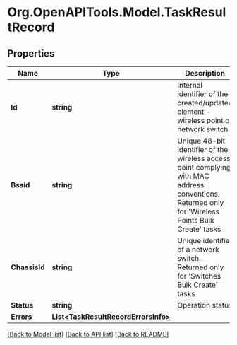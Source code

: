 
# Org.OpenAPITools.Model.TaskResultRecord

## Properties

Name | Type | Description | Notes
------------ | ------------- | ------------- | -------------
**Id** | **string** | Internal identifier of the created/updated element - wireless point or network switch | [optional] 
**Bssid** | **string** | Unique 48-bit identifier of the wireless access point complying with MAC address conventions. Returned only for &#39;Wireless Points Bulk Create&#39; tasks | [optional] 
**ChassisId** | **string** | Unique identifier of a network switch. Returned only for &#39;Switches Bulk Create&#39; tasks | [optional] 
**Status** | **string** | Operation status | [optional] 
**Errors** | [**List&lt;TaskResultRecordErrorsInfo&gt;**](TaskResultRecordErrorsInfo.md) |  | [optional] 

[[Back to Model list]](../README.md#documentation-for-models)
[[Back to API list]](../README.md#documentation-for-api-endpoints)
[[Back to README]](../README.md)

